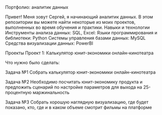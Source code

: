 Портфолио: аналитик данных

Привет! Меня зовут Сергей, я начинающий аналитик данных. В этом репозитории вы можете найти некоторые из моих проектов, выполненных во время обучения и практики.
Навыки и технологии
Инструменты анализа данных: SQL, Excel:
Языки программирования и библиотеки: Python
Системы управления базами данных: MySQL
Средства визуализации данных: PowerBI

Проекты
Проект 1: Калькулятор юнит-экономики онлайн-кинотеатра

Что нужно было сделать:

Задача №1 Собрать калькулятор юнит-экономики онлайн-кинотеатра

Задача №2 Необходимо посчитать юнит-экономику продукта и предложить сценарий по настройке параметров для выхода на 25-процентную маржинальность

Задача №3 Собрать хорошую наглядную визуализацию, где будет показано, кто, где и в каком объеме смотрит фильмы на платформе
